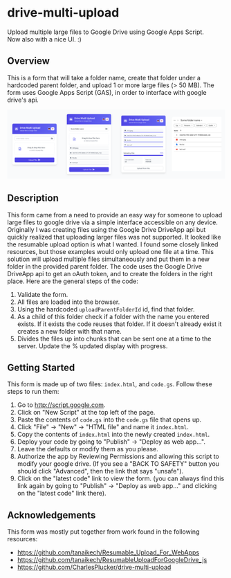 # drive-multi-upload
Upload multiple large files to Google Drive using Google Apps Script.  
Now also with a nice UI. :)

## Overview
This is a form that will take a folder name, create that folder under a hardcoded parent folder, and upload 1 or more large files (> 50 MB). The form uses Google Apps Script (GAS), in order to interface with google drive's api.

![](img/overview.png)

## Description
This form came from a need to provide an easy way for someone to upload large files to google drive via a simple interface accessible on any device. Originally I was creating files using the Google Drive DriveApp api but quickly realized that uploading larger files was not supported. It looked like the resumable upload option is what I wanted. I found some closely linked resources, but those examples would only upload one file at a time. This solution will upload multiple files simultaneously and put them in a new folder in the provided parent folder. The code uses the Google Drive DriveApp api to get an oAuth token, and to create the folders in the right place. Here are the general steps of the code:

1. Validate the form.
2. All files are loaded into the browser.
3. Using the hardcoded `uploadParentFolderId` id, find that folder.
4. As a child of this folder check if a folder with the name you entered exists. If it exists the code reuses that folder. If it doesn't already exist it creates a new folder with that name.
5. Divides the files up into chunks that can be sent one at a time to the server. Update the % updated display with progress.

## Getting Started
This form is made up of two files: `index.html`, and `code.gs`. Follow these steps to run them:
1. Go to http://script.google.com.
2. Click on "New Script" at the top left of the page.
3. Paste the contents of `code.gs` into the `code.gs` file that opens up.
4. Click "File" -> "New" -> "HTML file" and name it `index.html`.
5. Copy the contents of `index.html` into the newly created `index.html`.
6. Deploy your code by going to "Publish" -> "Deploy as web app...".
7. Leave the defaults or modify them as you please.
8. Authorize the app by Reviewing Permissions and allowing this script to modify your google drive. (If you see a "BACK TO SAFETY" button you should click "Advanced", then the link that says "unsafe").
9. Click on the "latest code" link to view the form. (you can always find this link again by going to "Publish" -> "Deploy as web app..." and clicking on the "latest code" link there).

## Acknowledgements
This form was mostly put together from work found in the following resources:
- https://github.com/tanaikech/Resumable_Upload_For_WebApps
- https://github.com/tanaikech/ResumableUploadForGoogleDrive_js
- https://github.com/CharlesPlucker/drive-multi-upload

